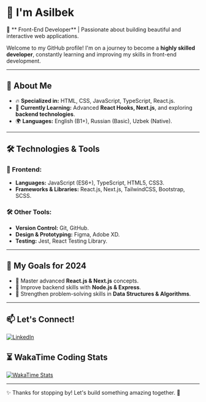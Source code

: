 # 👋 I'm Asilbek

🚀 ** Front-End Developer** | Passionate about building beautiful and interactive web applications.

Welcome to my GitHub profile! I'm on a journey to become a **highly skilled developer**, constantly learning and improving my skills in front-end development. 

---

## 📌 About Me

- 🔥 **Specialized in:** HTML, CSS, JavaScript, TypeScript, React.js.
- 🚀 **Currently Learning:** Advanced **React Hooks, Next.js**, and exploring **backend technologies**.
- 🌍 **Languages:** English (B1+), Russian (Basic), Uzbek (Native).

---

## 🛠 Technologies & Tools

### 🎨 Frontend:
- **Languages:** JavaScript (ES6+), TypeScript, HTML5, CSS3.
- **Frameworks & Libraries:** React.js, Next.js, TailwindCSS, Bootstrap, SCSS.

### 🛠 Other Tools:
- **Version Control:** Git, GitHub.
- **Design & Prototyping:** Figma, Adobe XD.
- **Testing:** Jest, React Testing Library.

---

## 🚀 My Goals for 2024
- 🔹 Master advanced **React.js & Next.js** concepts.
- 🔹 Improve backend skills with **Node.js & Express**.
- 🔹 Strengthen problem-solving skills in **Data Structures & Algorithms**.

---

## 📫 Let's Connect!

[![LinkedIn](https://img.shields.io/badge/LinkedIn-0077B5?style=for-the-badge&logo=linkedin&logoColor=white)](https://www.linkedin.com/in/asilbek-ahmadjonov)
## ⏳ WakaTime Coding Stats  

[![WakaTime Stats](https://github-readme-stats.vercel.app/api/wakatime?username=your-wakatime-username&layout=compact)](https://wakatime.com/@ahmadjonov004)


---

✨ Thanks for stopping by! Let's build something amazing together. 🚀
